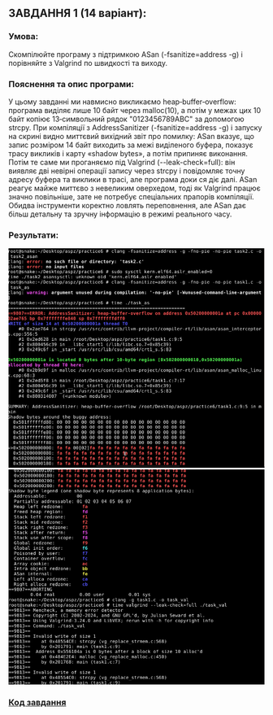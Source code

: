 ## ЗАВДАННЯ 1 (14 варіант):

### Умова:
Скомпілюйте програму з підтримкою ASan (-fsanitize=address -g) і порівняйте з Valgrind по швидкості та виходу.
### Пояснення та опис програми:
У цьому завданні ми навмисно викликаємо heap‑buffer‑overflow: програма виділяє лише 10 байт через malloc(10), а потім у межах цих 10 байт копіює 13‑символьний рядок "0123456789ABC" за допомогою strcpy. При компіляції з AddressSanitizer (-fsanitize=address -g) і запуску на скрині видно миттєвий вихідний звіт про помилку: ASan вказує, що запис розміром 14 байт виходить за межі виділеного буфера, показує трасу викликів і карту «shadow bytes», а потім припиняє виконання. Потім те саме ми проганяємо під Valgrind (--leak-check=full): він виявляє дві невірні операції запису через strcpy і повідомляє точну адресу буфера та виклики в трасі, але програма доки ся діє далі. ASan реагує майже миттєво з невеликим оверхедом, тоді як Valgrind працює значно повільніше, зате не потребує спеціальних прапорів компіляції. Обидва інструменти коректно ловлять переповнення, але ASan дає більш детальну та зручну інформацію в режимі реального часу.
### Результати:

![](1.png)
![](2.png)
### [Код завдання](task1.c)


